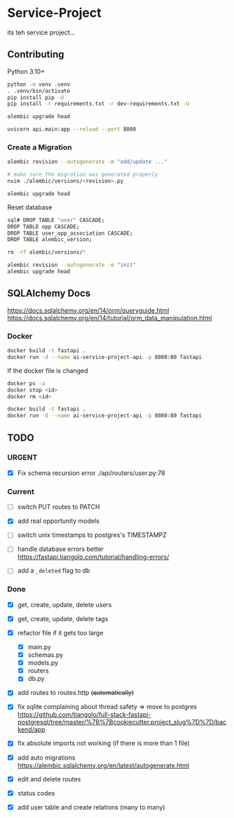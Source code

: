 # Service-Project

its teh service project...

## Contributing

Python 3.10+

```bash
python -m venv .venv
. .venv/bin/activate
pip install pip -U
pip install -r requirements.txt -r dev-requirements.txt -U

alembic upgrade head

uvicorn api.main:app --reload --port 8080
```

### Create a Migration

```bash
alembic revision --autogenerate -m "add/update ..."

# make sure the migration was generated properly
nvim ./alembic/versions/<revision>.py

alembic upgrade head
```

Reset database

```bash
sql# DROP TABLE "user" CASCADE;
DROP TABLE opp CASCADE;
DROP TABLE user_opp_association CASCADE;
DROP TABLE alembic_version;

rm -rf alembic/versions/*

alembic revision --autogenerate -m "init"
alembic upgrade head
```

## SQLAlchemy Docs

<https://docs.sqlalchemy.org/en/14/orm/queryguide.html>
<https://docs.sqlalchemy.org/en/14/tutorial/orm_data_manipulation.html>

### Docker

```bash
docker build -t fastapi .
docker run -d --name ai-service-project-api -p 8080:80 fastapi
```

If the docker file is changed

```bash
docker ps -a
docker stop <id>
docker rm <id>

docker build -t fastapi .
docker run -d --name ai-service-project-api -p 8080:80 fastapi
```


## TODO

### URGENT

- [x] Fix schema recursion error ./api/routers/user.py:78

### Current

- [ ] switch PUT routes to PATCH
- [x] add real opportunity models
- [ ] switch unix timestamps to postgres's TIMESTAMPZ
- [ ] handle database errors better <https://fastapi.tiangolo.com/tutorial/handling-errors/>

- [ ] add a `_deleted` flag to db

### Done

- [x] get, create, update, delete users

- [x] get, create, update, delete tags
- [x] refactor file if it gets too large

  - [x] main.py
  - [x] schemas.py
  - [x] models.py
  - [x] routers
  - [x] db.py

- [x] add routes to routes.http ~~(automatically)~~

- [x] fix sqlite complaining about thread safety => move to postgres <https://github.com/tiangolo/full-stack-fastapi-postgresql/tree/master/%7B%7Bcookiecutter.project_slug%7D%7D/backend/app>
- [x] fix absolute imports not working (if there is more than 1 file)
- [x] add auto migrations <https://alembic.sqlalchemy.org/en/latest/autogenerate.html>
- [x] edit and delete routes
- [x] status codes
- [x] add user table and create relations (many to many)
